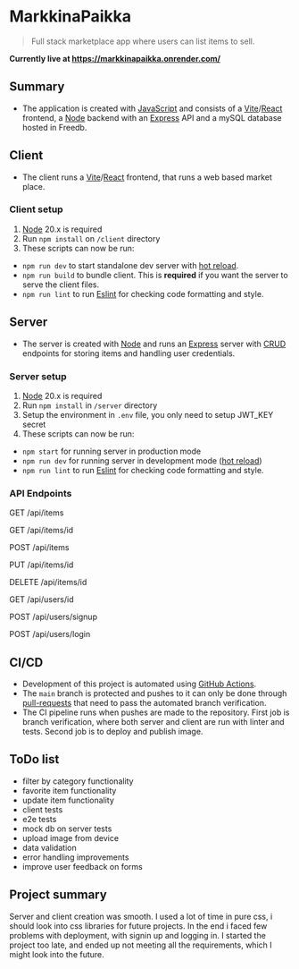 # MarkkinaPaikka

> Full stack marketplace app where users can list items to sell.

**Currently live at https://markkinapaikka.onrender.com/**

## Summary

- The application is created with [JavaScript](https://developer.mozilla.org/en-US/docs/Web/javascript) and consists of a [Vite](https://vitejs.dev/)/[React](https://react.dev/) frontend, a [Node](https://nodejs.org/en) backend with an [Express](https://expressjs.com/) API and a mySQL database hosted in Freedb.

## Client

- The client runs a [Vite](https://vitejs.dev/)/[React](https://react.dev/) frontend, that runs a web based market place.


### Client setup

1. [Node](https://nodejs.org/en) 20.x is required
2. Run `npm install` on `/client` directory
3. These scripts can now be run:
  - `npm run dev` to start standalone dev server with [hot reload](https://stackoverflow.com/a/43246550/23066817).
  - `npm run build` to bundle client. This is **required** if you want the server to serve the client files.
  - `npm run lint` to run [Eslint](https://eslint.org/) for checking code formatting and style.


## Server

- The server is created with [Node](https://nodejs.org/en) and runs an [Express](https://expressjs.com/) server with [CRUD](https://www.freecodecamp.org/news/crud-operations-explained/) endpoints for storing items and handling user credentials.


### Server setup

1. [Node](https://nodejs.org/en) 20.x is required
2. Run `npm install` in `/server` directory
3. Setup the environment in `.env` file, you only need to setup JWT_KEY secret
5. These scripts can now be run:
  - `npm start` for running server in production mode
  - `npm run dev` for running server in development mode ([hot reload](https://stackoverflow.com/a/43246550/))
  - `npm run lint` to run [Eslint](https://eslint.org/) for checking code formatting and style.


### API Endpoints


GET /api/items

GET /api/items/id

POST /api/items

PUT /api/items/id

DELETE  /api/items/id

GET /api/users/id

POST /api/users/signup

POST /api/users/login

## CI/CD

- Development of this project is automated using [GitHub Actions](https://docs.github.com/en/actions).
- The `main` branch is protected and pushes to it can only be done through [pull-requests](https://docs.github.com/en/pull-requests) that need to pass the automated branch verification.
- The CI pipeline runs when pushes are made to the repository. First job is branch verification, where both server and client are run with linter and tests. Second job is to deploy and publish image.

## ToDo list
- filter by category functionality
- favorite item functionality
- update item functionality
- client tests
- e2e tests
- mock db on server tests
- upload image from device
- data validation
- error handling improvements
- improve user feedback on forms

## Project summary

Server and client creation was smooth. I used a lot of time in pure css, i should look into css libraries for future projects. In the end i faced few problems with deployment, with signin up and logging in. I started the project too late, and ended up not meeting all the requirements, which I might look into the future.

